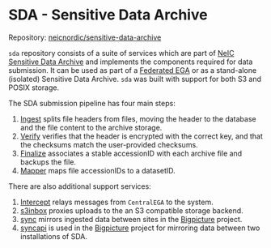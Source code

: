 SDA - Sensitive Data Archive
============

Repository:
[neicnordic/sensitive-data-archive](https://github.com/neicnordic/sensitive-data-archive)

`sda` repository consists of a suite of services which are part of [NeIC Sensitive Data Archive](https://neic-sda.readthedocs.io/en/latest/) and implements the components required for data submission.
It can be used as part of a [Federated EGA](https://ega-archive.org/federated) or as a stand-alone (isolated) Sensitive Data Archive.
`sda` was built with support for both S3 and POSIX storage.

The SDA submission pipeline has four main steps:

1. [Ingest](ingest.md) splits file headers from files, moving the header to the database and the file content to the archive storage.
2. [Verify](verify.md) verifies that the header is encrypted with the correct key, and that the checksums match the user-provided checksums.
3. [Finalize](finalize.md) associates a stable accessionID with each archive file and backups the file.
4. [Mapper](mapper.md) maps file accessionIDs to a datasetID.

There are also additional support services:

1. [Intercept](intercept.md) relays messages from `CentralEGA` to the system.
2. [s3inbox](s3inbox.md) proxies uploads to the an S3 compatible storage backend.
3. [sync](sync.md) mirrors ingested data between sites in the [Bigpicture](https://bigpicture.eu/) project.
4. [syncapi](syncapi.md) is used in the [Bigpicture](https://bigpicture.eu/) project for mirroring data between two installations of SDA.
